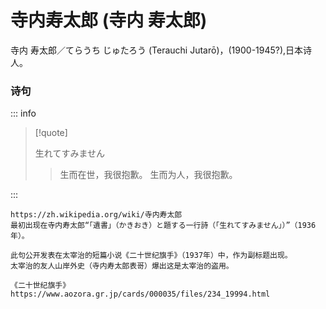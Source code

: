 # 寺内寿太郎 (寺内 寿太郎)

寺内 寿太郎／てらうち じゅたろう (Terauchi Jutarō)，(1900-1945?),日本诗人。

### 诗句

::: info

> [!quote]
>
> 生れてすみません
>
> > 生而在世，我很抱歉。
> > 生而为人，我很抱歉。

:::

```
https://zh.wikipedia.org/wiki/寺内寿太郎
最初出现在寺内寿太郎“「遺書」（かきおき）と題する一行詩（「生れてすみません」）”（1936年）。

此句公开发表在太宰治的短篇小说《二十世纪旗手》（1937年）中，作为副标题出现。
太宰治的友人山岸外史（寺内寿太郎表哥）爆出这是太宰治的盗用。

《二十世纪旗手》https://www.aozora.gr.jp/cards/000035/files/234_19994.html
```
